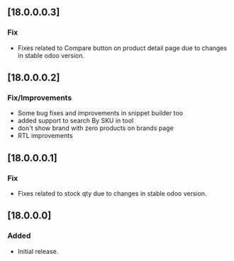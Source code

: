 ## [18.0.0.0.3]
### Fix
- Fixes related to Compare button on product detail page due to changes in stable odoo version.
## [18.0.0.0.2]
### Fix/Improvements
- Some bug fixes and improvements in snippet builder too
- added support to search By SKU in tool
- don't show brand with zero products on brands page
- RTL improvements
## [18.0.0.0.1]
### Fix
- Fixes related to stock qty due to changes in stable odoo version.

## [18.0.0.0]
### Added
- Initial release.
